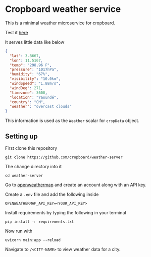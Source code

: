 # Cropboard weather service

This is a minimal weather microservice for cropboard.

Test it [here](https://weathermicroservice.cropboard.studio/)

It serves little data like below

```json
{
  "lat": 3.8667,
  "lon": 11.5167,
  "temp": "298.96 F",
  "pressure": "1017hPa",
  "humidity": "67%",
  "visibility": "10.0km",
  "windSpeed": "1.88m/s",
  "windDeg": 271,
  "timezone": 3600,
  "location": "Yaoundé",
  "country": "CM",
  "weather": "overcast clouds"
}
```

This information is used as the `Weather` scalar for `cropData` object.

## Setting up

First clone this repository

```shell
git clone https://github.com/cropboard/weather-server
```

The change directory into it

```shell
cd weather-server
```

Go to [openweathermap](https://openweathermap.org) and create an account along with an API key.

Create a `.env` file and add the following inside

```env
OPENWEATHERMAP_API_KEY=<YOUR_API_KEY>
```

Install requirements by typing the following in your terminal

```shell
pip install -r requirements.txt
```

Now run with

```shell
uvicorn main:app --reload
```

Navigate to `/<CITY-NAME>` to view weather data for a city.
